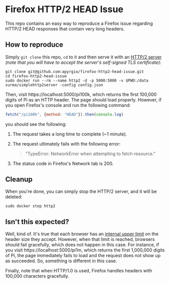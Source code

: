 # Firefox HTTP/2 HEAD Issue

This repo contains an easy way to reproduce a Firefox issue regarding HTTP/2
HEAD responses that contain very long headers.

## How to reproduce

Simply `git clone` this repo, `cd` to it and then serve it with an [HTTP/2
server] *(note that you will have to accept the server's self-signed TLS
certificate)*:

```shell
git clone git@github.com:apyrgio/firefox-http2-head-issue.git
cd firefox-http2-head-issue
sudo docker run --rm --name http2 -d -p 5000:5000 -v $PWD:/data surma/simplehttp2server -config config.json
```

Then, visit https://localhost:5000/pi100k, which returns the first 100,000
digits of Pi as an HTTP header. The page should load properly. However, if you
open Firefox's console and run the following command:

```javascript
fetch("/pi100k", {method: "HEAD"}).then(console.log)
```

you should see the following:

1. The request takes a long time to complete (~1 minute).
2. The request ultimately fails with the following error:

   > "TypeError: NetworkError when attempting to fetch resource."

3. The status code in Firefox's Network tab is 200.

## Cleanup

When you're done, you can simply stop the HTTP/2 server, and it will be deleted:

```shell
sudo docker stop http2
```

## Isn't this expected?

Well, kind of. It's true that each browser has an [internal upper limit] on the
header size they accept. However, when that limit is reached, browsers should
fail gracefully, which does not happen in this case. For instance, if you visit
https://localhost:5000/pi1m, which returns the first 1,000,000 digits of Pi, the
page immediately fails to load and the request does not show up as succeeded.
So, something is different in this case.

Finally, note that when HTTP/1.0 is used, Firefox handles headers with 100,000
characters gracefully.

[HTTP/2 server]: https://github.com/GoogleChromeLabs/simplehttp2server
[internal upper limit]: https://stackoverflow.com/a/3436155
